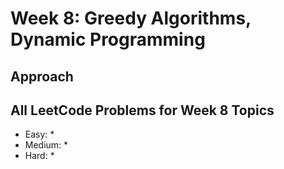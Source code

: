 # Week 8: Greedy Algorithms, Dynamic Programming

## Approach


## All LeetCode Problems for Week 8 Topics
* Easy: 
    *
* Medium:
    *
* Hard:
    * 
